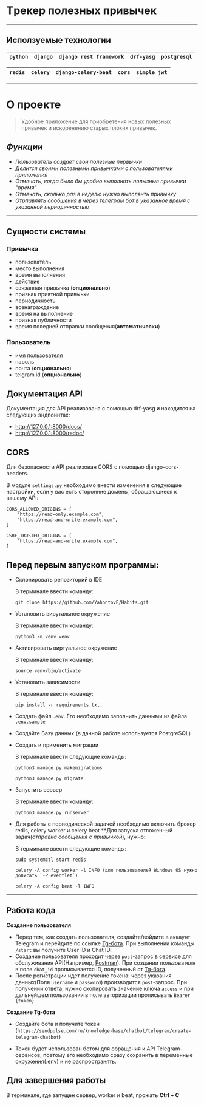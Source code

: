 # __Tрекер полезных привычек__
___
## Исползуемые технологии

|`python` | `django` | `django rest framework` | `drf-yasg` | `postgresql` |
| ------ | ------ |------ |------ |------ |

| `redis` | `celery` | `django-celery-beat` | `cors` | `simple jwt` |
| ------ | ------ | ------ | ------ | ------ |
___

# О проекте 
> Удобное приложение для   приобретения новых полезных привычек и искоренению старых плохих привычек.
## ___Функции___
- _Пользователь создает свои полезные пирвычки_
- _Делится своими полезными привычками с пользователями приложения_
- _Отмечать, когда было бы удобно выполнять полызные привычки "время"_
- _Отмечать, сколько раз в неделю нужно выполянть привычку_
- _Отрпавлять сообщения в через телеграм бот в указанное время с указанной периодичностью_
___

## Сущности системы
  ### Привычка
  * пользователь
  * место выполнения
  * время выполнения
  * действие
  * связанная привычка (__опционально__)
  * признак приятной привычки
  * периодичность
  * вознаграждение
  * время на выполнение
  * признак публичности
  * время поледней отправки сообщения(__автоматически__)

### Пользователь
* имя пользователя
* пароль
* почта (__опционально__)
* telgram id (__опционально__)

## Документация API
Документация для API реализована с помощью drf-yasg и находится на следующих эндпоинтах:
* http://127.0.0.1:8000/docs/
* http://127.0.0.1:8000/redoc/

## CORS
Для безопасности API реализован CORS с помощью django-cors-headers. 

В модуле ``settings.py`` необходимо внести изменения в следующие настройки, если у вас есть сторонние домены, обращающиеся к вашему API:

```
CORS_ALLOWED_ORIGINS = [
    "https://read-only.example.com",
    "https://read-and-write.example.com",
]

CSRF_TRUSTED_ORIGINS = [
    "https://read-and-write.example.com",
]
```

## Перед первым запуском программы:

* Склонировать репозиторий в IDE
  
  В терминале ввести команду:
  ```
  git clone https://github.com/YahontovE/Habits.git
* Установить вирутальное окружение

  В терминале ввести команду:
  ```
  python3 -m venv venv
  ```
* Активировать виртуальное окружение

  В терминале ввести команду:
  ```
  source venv/bin/activate
  ```
* Установить зависимости

  В терминале ввести команду:
  ```
  pip install -r requirements.txt
  ```
* Создать файл ``.env``. Его необходимо заполнить данными из файла ``.env.sample``
* Создайте Базу данных (в данной работе используется PostgreSQL)
* Создать и применить миграции

  В терминале ввести следующие команды:
  ```
  python3 manage.py makemigrations
  ```
  ```
  python3 manage.py migrate
  ```
* Запустить сервер

  В терминале ввести команду:
  ```
  python3 manage.py runserver
  ```
* Для работы с периодической задачей необходимо включить брокер redis, celery worker и celery beat
  **Для запуска отложенный задач(*отправка сообщения с привычкой*), нужно:

  В терминале ввести следующие команды:
  ```
  sudo systemctl start redis
  ```
  ```
  celery -A config worker -l INFO (для пользователей Windows OS нужно дописать `-P eventlet`)
  ```
  ```
  celery -A config beat -l INFO

***
## Работа кода

**Создание пользователя**
- Перед тем, как создать пользователя, создайте/войдите в аккаунт Telegram и перейдите по ссылке 
[Tg-бота](https://t.me/getmyid_bot). При выполнении команды `/start` вы получите User ID и Chat ID.
- Создание пользователя проходит через `post`-запрос в сервисе для обслуживания API(Например, [Postman](https://www.postman.com/)).
При создании пользователя в поле `chat_id` прописывается ID, полученный от [Tg-бота](https://t.me/getmyid_bot).
- После регистрации идет получение токена: через указания данных(Поля `username` и `password`) производится `post`-запрос.
При получении ответа, нужно скопировать значение ключа `access` и при дальнейшем пользовании в поле авторизации прописывать
`Bearer {token}` 


**Создание Tg-бота**
* Создайте бота и получите токен
(`https://sendpulse.com/ru/knowledge-base/chatbot/telegram/create-telegram-chatbot`)
- Токен будет использован ботом для обращения к API Telegram-сервисов, поэтому его необходимо сразу сохранить в переменные окружения(.env) и не распространять.
## Для завершения работы

В терминале, где запущен сервер, worker и beat, прожать **Ctrl + C**
